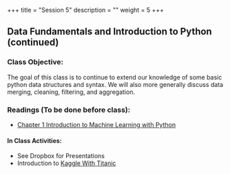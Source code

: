 +++
title = "Session 5"
description = ""
weight = 5
+++

## Data Fundamentals and Introduction to Python (continued)

### Class Objective:

The goal of this class is to continue to extend our knowledge of some basic python data structures and syntax. We will also more generally discuss data merging, cleaning, filtering, and aggregation.

### Readings (To be done before class):
- [Chapter 1 Introduction to Machine Learning with Python](http://proquestcombo.safaribooksonline.com.libproxy.rpi.edu/book/programming/machine-learning/9781449369880)


#### In Class Activities:
- See Dropbox for Presentations
- Introduction to [Kaggle With Titanic](https://www.kaggle.com/c/titanic)
